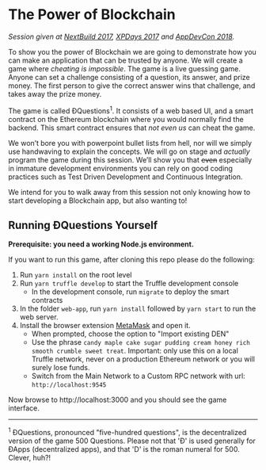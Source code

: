 The Power of Blockchain
=======================
*Session given at [NextBuild 2017](http://nextbuild.nl), [XPDays 2017](http://www.xpdaysbenelux.nl) and [AppDevCon 2018](http://appdevcon.nl).*

To show you the power of Blockchain we are going to demonstrate how you can make an application that can be trusted by anyone. We will create a game where *cheating is impossible*. The game is a live guessing game. Anyone can set a challenge consisting of a question, its answer, and prize money. The first person to give the correct answer wins that challenge, and takes away the prize money.

The game is called ÐQuestions<sup>1</sup>. It consists of a web based UI, and a smart contract on the Ethereum blockchain where you would normally find the backend. This smart contract ensures that *not even us* can cheat the game.

We won’t bore you with powerpoint bullet lists from hell, nor will we simply use handwaving to explain the concepts. We will go on stage and *actually* program the game during this session. We’ll show you that ~~even~~ especially in immature development environments you can rely on good coding practices such as Test Driven Development and Continuous Integration.

We intend for you to walk away from this session not only knowing how to start developing a Blockchain app, but also wanting to!

Running ÐQuestions Yourself
---------------------------

**Prerequisite: you need a working Node.js environment.**

If you want to run this game, after cloning this repo please do the following:

1. Run `yarn install` on the root level
2. Run `yarn truffle develop` to start the Truffle development console
    - In the development console, run `migrate` to deploy the smart contracts
3. In the folder `web-app`, run `yarn install` followed by `yarn start` to run the web server.
4. Install the browser extension [MetaMask](https://metamask.io) and open it.
    -  When prompted, choose the option to "Import existing DEN"
    -  Use the phrase `candy maple cake sugar pudding cream honey rich smooth crumble sweet treat`. Important: only use this on a local Truffle network, never on a production Ethereum network or you will surely lose funds.
    - Switch from the Main Network to a Custom RPC network with url: `http://localhost:9545`

Now browse to http://localhost:3000 and you should see the game interface.


<hr />

<sup>1</sup> ÐQuestions, pronounced "five-hundred questions", is the decentralized version of the game 500 Questions. Please not that 'Ð' is used generally for ÐApps (decentralized apps), and that 'D' is the roman numeral for 500. Clever, huh?!
